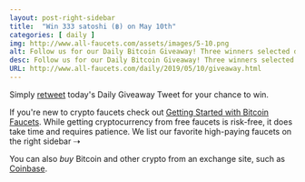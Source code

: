 ```yaml
---
layout: post-right-sidebar
title:  "Win 333 satoshi (฿) on May 10th"
categories: [ daily ]
img: http://www.all-faucets.com/assets/images/5-10.png
alt: Follow us for our Daily Bitcoin Giveaway! Three winners selected daily!
desc: Follow us for our Daily Bitcoin Giveaway! Three winners selected daily!
URL: http://www.all-faucets.com/daily/2019/05/10/giveaway.html
---
```


Simply <a href="https://twitter.com/intent/user?screen_name=CryptoPayoff" target="_blank">retweet</a> today's Daily Giveaway Tweet for your chance to win.

If you're new to crypto faucets check out <a href="http://www.all-faucets.com/start.html">Getting Started with Bitcoin Faucets</a>. While getting cryptocurrency from free faucets is risk-free, it does take time and requires patience. We list our favorite high-paying faucets on the right sidebar ⇢

You can also <i>buy</i> Bitcoin and other crypto from an exchange site, such as <a href="http://bit.ly/www-coinbase" target="_blank">Coinbase</a>.
